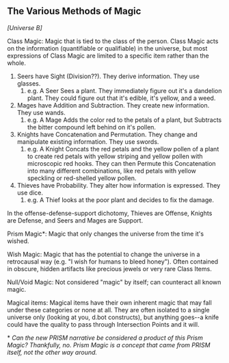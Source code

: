 ## The Various Methods of Magic

_[Universe B]_

Class Magic: Magic that is tied to the class of the person. Class Magic acts on the information (quantifiable or qualifiable) in the universe, but most expressions of Class Magic are limited to a specific item rather than the whole.

1. Seers have Sight (Division??). They derive information. They use glasses.
     1. e.g. A Seer Sees a plant. They immediately figure out it's a dandelion plant. They could figure out that it's edible, it's yellow, and a weed.
2. Mages have Addition and Subtraction. They create new information. They use wands.
     1. e.g. A Mage Adds the color red to the petals of a plant, but Subtracts the bitter compound left behind on it's pollen. 
3. Knights have Concatenation and Permutation. They change and manipulate existing information. They use swords.
     1. e.g. A Knight Concats the red petals and the yellow pollen of a plant to create red petals with yellow striping and yellow pollen with microscopic red hooks. They can then Permute this Concatenation into many different combinations, like red petals with yellow speckling or red-shelled yellow pollen.
4. Thieves have Probability. They alter how information is expressed. They use dice.
     1. e.g. A Thief looks at the poor plant and decides to fix the damage. 

In the offense-defense-support dichotomy, Thieves are Offense, Knights are Defense, and Seers and Mages are Support.

Prism Magic*: Magic that only changes the universe from the time it's wished.

Wish Magic: Magic that has the potential to change the universe in a retrocausal way (e.g. "I wish for humans to bleed honey"). Often contained in obscure, hidden artifacts like precious jewels or very rare Class Items.

Null/Void Magic: Not considered "magic" by itself; can counteract all known magic.

Magical items: Magical items have their own inherent magic that may fall under these categories or none at all. They are often isolated to a single universe only (looking at you, d.bot constructs), but anything goes--a knife could have the quality to pass through Intersection Points and it will.

\* _Can the new PRISM narrative be considered a product of this Prism Magic? Thankfully, no. Prism Magic is a concept that came from PRISM itself, not the other way around._
